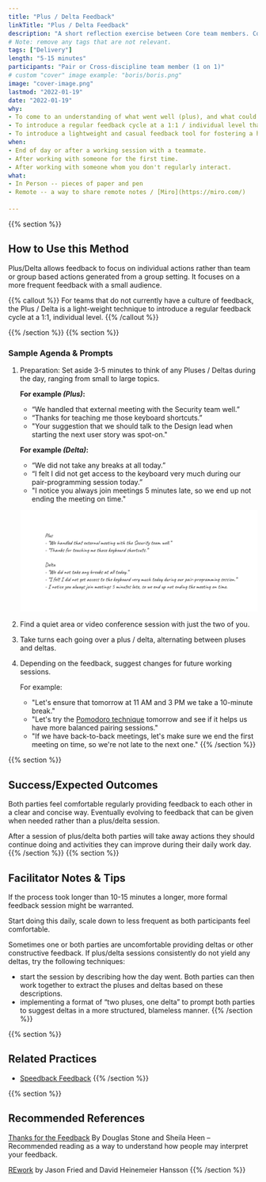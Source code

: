 ```yaml
---
title: "Plus / Delta Feedback"
linkTitle: "Plus / Delta Feedback"
description: "A short reflection exercise between Core team members. Commonly accomplished at the end of a pairing day."
# Note: remove any tags that are not relevant.
tags: ["Delivery"]
length: "5-15 minutes"
participants: "Pair or Cross-discipline team member (1 on 1)"
# custom "cover" image example: "boris/boris.png"
image: "cover-image.png" 
lastmod: "2022-01-19"
date: "2022-01-19"
why: 
- To come to an understanding of what went well (plus), and what could be changed to improve collaboration in future (delta).
- To introduce a regular feedback cycle at a 1:1 / individual level that allows for  personal feedback.
- To introduce a lightweight and casual feedback tool for fostering a healthy team feedback culture.
when:
- End of day or after a working session with a teammate. 
- After working with someone for the first time.
- After working with someone whom you don't regularly interact.
what:
- In Person -- pieces of paper and pen
- Remote -- a way to share remote notes / [Miro](https://miro.com/)

---
```

{{% section %}}

## How to Use this Method
Plus/Delta allows feedback to focus on individual actions rather than team or group based actions generated from a group setting. It focuses on a more frequent feedback with a small audience.

{{% callout %}}
For teams that do not currently have a culture of feedback, the Plus / Delta is a light-weight technique to introduce a regular feedback cycle at a 1:1, individual level.
{{% /callout %}}

{{% /section %}}
{{% section %}}
### Sample Agenda & Prompts
1. Preparation: Set aside 3-5 minutes to think of any Pluses / Deltas during the day, ranging from small to large topics.

   **For example _(Plus)_:**
   - “We handled that external meeting with the Security team well.”
   - “Thanks for teaching me those keyboard shortcuts.”
   - "Your suggestion that we should talk to the Design lead when starting the next user story was spot-on."

   **For example _(Delta)_:**
   - “We did not take any breaks at all today.”
   - “I felt I did not get access to the keyboard very much during our pair-programming session today.”
   - "I notice you always join meetings 5 minutes late, so we end up not ending the meeting on time."

   ![Plus-Delta-Example](images/example-1.png)

2. Find a quiet area or video conference session with just the two of you.

3. Take turns each going over a plus / delta, alternating between pluses and deltas.

5. Depending on the feedback, suggest changes for future working sessions.
   
   For example:
     - "Let's ensure that tomorrow at 11 AM and 3 PM we take a 10-minute break."
     - "Let's try the [Pomodoro technique](/learningpaths/application-development/pair-programming/#describe-the-mechanics-of-the-drivernavigator-style-of-pair-programming) tomorrow and see if it helps us have more balanced pairing sessions."
     - "If we have back-to-back meetings, let's make sure we end the first meeting on time, so we're not late to the next one."
{{% /section %}}

{{% section %}}
## Success/Expected Outcomes
Both parties feel comfortable regularly providing feedback to each other in a clear and concise way. Eventually evolving to feedback that can be given when needed rather than a plus/delta session.

After a session of plus/delta both parties will take away actions they should continue doing and activities they can improve during their daily work day.
{{% /section %}}
{{% section %}}

## Facilitator Notes & Tips
If the process took longer than 10-15 minutes a longer, more formal feedback session might be warranted.

Start doing this daily, scale down to less frequent as both participants feel comfortable.

Sometimes one or both parties are uncomfortable providing deltas or other constructive feedback. If plus/delta sessions consistently do not yield any deltas, try the following techniques: 
- start the session by describing how the day went. Both parties can then work together to extract the pluses and deltas based on these descriptions.
- implementing a format of “two pluses, one delta” to prompt both parties to suggest deltas in a more structured, blameless manner.
{{% /section %}}

{{% section %}}
## Related Practices
- [Speedback Feedback](/practices/speedback)
{{% /section %}}


{{% section %}}
## Recommended References 
[Thanks for the Feedback](
https://www.penguinrandomhouse.com/books/313485/thanks-for-the-feedback-by-douglas-stone-and-sheila-heen/) By Douglas Stone and Sheila Heen
– Recommended reading as a way to understand how people may interpret your feedback.

[REwork](https://basecamp.com/books/rework) by Jason Fried and David Heinemeier Hansson
{{% /section %}}
